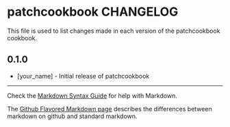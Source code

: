 # patchcookbook CHANGELOG

This file is used to list changes made in each version of the patchcookbook cookbook.

## 0.1.0
- [your_name] - Initial release of patchcookbook

- - -
Check the [Markdown Syntax Guide](http://daringfireball.net/projects/markdown/syntax) for help with Markdown.

The [Github Flavored Markdown page](http://github.github.com/github-flavored-markdown/) describes the differences between markdown on github and standard markdown.
